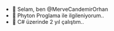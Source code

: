 - 👋 Selam, ben @MerveCandemirOrhan
- 👀 Phyton Proglama ile ilgileniyorum..
- 🌱 C# üzerinde 2 yıl çalıştım..
